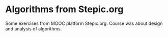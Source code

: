 Algorithms from Stepic.org
======

Some exercises from MOOC platform Stepic.org. Course was about design and analysis of algorithms.
